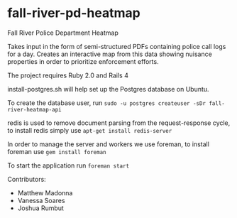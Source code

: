 fall-river-pd-heatmap
=====================

Fall River Police Department Heatmap

Takes input in the form of semi-structured PDFs containing police call logs for a day. Creates an interactive map from this data showing nuisance properties in order to prioritize enforcement efforts.

The project requires Ruby 2.0 and Rails 4

install-postgres.sh will help set up the Postgres database on Ubuntu.

To create the database user, run `sudo -u postgres createuser -sDr fall-river-heatmap-api`

redis is used to remove document parsing from the request-response cycle, to install redis simply use `apt-get install redis-server`

In order to manage the server and workers we use foreman, to install foreman use `gem install foreman`

To start the application run `foreman start`

Contributors:
- Matthew Madonna
- Vanessa Soares
- Joshua Rumbut
